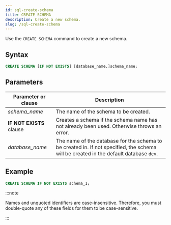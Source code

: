 ```yaml
---
id: sql-create-schema
title: CREATE SCHEMA
description: Create a new schema.
slug: /sql-create-schema
---
```

<head>
  <link rel="canonical" href="https://docs.risingwave.com/docs/current/sql-create-schema/" />
</head>

Use the `CREATE SCHEMA` command to create a new schema.

## Syntax

```sql
CREATE SCHEMA [IF NOT EXISTS] [database_name.]schema_name;
```


## Parameters
|Parameter or clause        | Description           |
|---------------------------|-----------------------|
|*schema_name*                   |The name of the schema to be created.|
|<b>IF NOT EXISTS</b> clause      |Creates a schema if the schema name has not already been used. Otherwise throws an error.|
|*database_name*                 |The name of the database for the schema to be created in. If not specified, the schema will be created in the default database `dev`.|

## Example
```sql
CREATE SCHEMA IF NOT EXISTS schema_1;
```

:::note

Names and unquoted identifiers are case-insensitive. Therefore, you must double-quote any of these fields for them to be case-sensitive.

:::